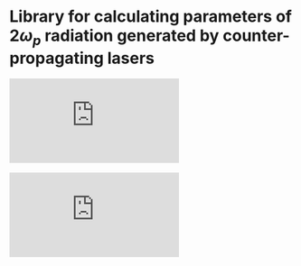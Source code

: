 # Library for calculating parameters of $2\omega_p$ radiation generated by counter-propagating lasers

![counter-propagating_lasers](https://github.com/epvolchok/2wp-radiation-optimal-parameters-search/blob/classes/counter-propagating_lasers.pdf)

![alt text](https://github.com/epvolchok/2wp-radiation-optimal-parameters-search/blob/classes/counter-propagating_lasers.pdf)